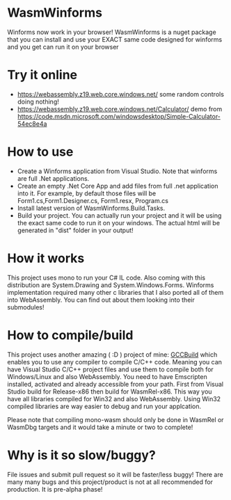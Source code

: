 # WasmWinforms
Winforms now work in your browser!
WasmWinforms is a nuget package that you can install and use your EXACT same code designed for winforms and you get can run it on your browser

# Try it online
- https://webassembly.z19.web.core.windows.net/ some random controls doing nothing!
- https://webassembly.z19.web.core.windows.net/Calculator/ demo from https://code.msdn.microsoft.com/windowsdesktop/Simple-Calculator-54ec8e4a


# How to use
- Create a Winforms application from Visual Studio. Note that winforms are full .Net applications.
- Create an empty .Net Core App and add files from full .net application into it. For example, by default those files will be Form1.cs,Form1.Designer.cs, Form1.resx, Program.cs
- Install latest version of WasmWinforms.Build.Tasks.
- Build your project. You can actually run your project and it will be using the exact same code to run it on your windows. The actual html will be generated in "dist" folder in your output!

# How it works
This project uses mono to run your C# IL code. Also coming with this distribution are System.Drawing and System.Windows.Forms. Winforms implementation required many other c libraries that I also ported all of them into WebAssembly. You can find out about them looking into their submodules!

# How to compile/build
This project uses another amazing ( :D ) project of mine: [GCCBuild](https://github.com/roozbehid/dotnet-vcxproj) which enables you to use any compiler to compile C/C++ code.
Meaning you can have Visual Studio C/C++ project files and use them to compile both for Windows/Linux and also WebAssembly. You need to have Emscripten installed, activated and already accessible from your path.
First from Visual Studio build for Release-x86 then build for WasmRel-x86. This way you have all libraries compiled for Win32 and also WebAssembly.
Using Win32 compiled libraries are way easier to debug and run your applcation.

Please note that compiling mono-wasm should only be done in WasmRel or WasmDbg targets and it would take a minute or two to complete!

# Why is it so slow/buggy?
File issues and submit pull request so it will be faster/less buggy!
There are many many bugs and this project/product is not at all recommended for production. It is pre-alpha phase!

